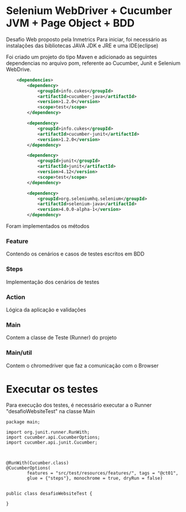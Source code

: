 Selenium WebDriver + Cucumber JVM + Page Object + BDD
=================

Desafio Web proposto pela Inmetrics
Para iniciar, foi necessário as instalações das bibliotecas JAVA JDK e JRE e uma IDE(eclipse)

Foi criado um projeto do tipo Maven e adicionado as seguintes dependencias no arquivo pom, referente ao Cucumber, Junit e Selenium WebDrive.
```xml
	<dependencies>
		<dependency>
			<groupId>info.cukes</groupId>
			<artifactId>cucumber-java</artifactId>
			<version>1.2.0</version>
			<scope>test</scope>
		</dependency>

		<dependency>
			<groupId>info.cukes</groupId>
			<artifactId>cucumber-junit</artifactId>
			<version>1.2.0</version>
		</dependency>

		<dependency>
			<groupId>junit</groupId>
			<artifactId>junit</artifactId>
			<version>4.12</version>
			<scope>test</scope>
		</dependency>

		<dependency>
			<groupId>org.seleniumhq.selenium</groupId>
			<artifactId>selenium-java</artifactId>
			<version>4.0.0-alpha-1</version>
		</dependency>
```
Foram implementados os métodos

### Feature 
Contendo os cenários e casos de testes escritos em BDD

### Steps 
Implementação dos cenários de testes 

### Action 
Lógica da aplicação e validações 

### Main 
Contem a classe de Teste (Runner) do projeto

### Main/util
Contem o chromedriver que faz a comunicação com o Browser

Executar os testes
=================
Para execução dos testes, é necessário executar a o Runner "desafioWebsiteTest" na classe Main 
```
package main;

import org.junit.runner.RunWith;
import cucumber.api.CucumberOptions;
import cucumber.api.junit.Cucumber;



@RunWith(Cucumber.class)
@CucumberOptions(
		features = "src/test/resources/features/", tags = "@ct01",  
		glue = {"steps"}, monochrome = true, dryRun = false)


public class desafioWebsiteTest {
	
}

